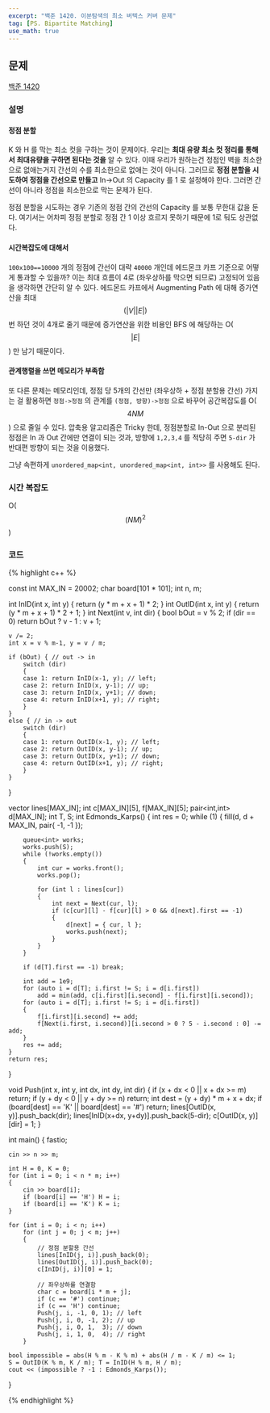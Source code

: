 ```yaml
---
excerpt: "백준 1420. 이분탐색의 최소 버텍스 커버 문제"
tag: [PS. Bipartite Matching]
use_math: true
---
```


## 문제

[백준 1420](https://www.acmicpc.net/problem/2414)

### 설명

#### 정점 분할

K 와 H 를 막는 최소 컷을 구하는 것이 문제이다. 우리는 __최대 유량 최소 컷 정리를 통해서 최대유량을 구하면 된다는 것을__ 알 수 있다. 이때 우리가 원하는건 정점인 벽을 최소한으로 없애는거지 간선의 수를 최소한으로 없애는 것이 아니다. 그러므로 __정점 분할을 시도하여 정점을 간선으로 만들고__ In->Out 의 Capacity 를 1 로 설정해야 한다. 그러면 간선이 아니라 정점을 최소한으로 막는 문제가 된다. 

정점 분할을 시도하는 경우 기존의 정점 간의 간선의 Capacity 를 보통 무한대 값을 둔다. 여기서는 어차피 정점 분할로 정점 간 1 이상 흐르지 못하기 때문에 1로 둬도 상관없다.

#### 시간복잡도에 대해서

```100x100==10000``` 개의 정점에 간선이 대략 ```40000``` 개인데 에드몬크 카프 기준으로 어떻게 통과할 수 있을까? 이는 최대 흐름이 4로 (좌우상하를 막으면 되므로) 고정되어 있음을 생각하면 간단히 알 수 있다. 에드몬드 카프에서 Augmenting Path 에 대해 증가연산을 최대 $$(\vert V \vert \vert E \vert)$$ 번 하던 것이 4개로 줄기 때문에 증가연산을 위한 비용인 BFS 에 해당하는 O($$\vert E\vert$$) 만 남기 때문이다.

#### 관계행렬을 쓰면 메모리가 부족함

또 다른 문제는 메모리인데, 정점 당 5개의 간선만 (좌우상하 + 정점 분할용 간선) 가지는 걸 활용하면 ```정점->정점``` 의 관계를 ```(정점, 방향)->정점``` 으로 바꾸어 공간복잡도를 O($$4NM$$) 으로 줄일 수 있다. 압축용 알고리즘은 Tricky 한데, 정점분할로 In-Out 으로 분리된 정점은 In 과 Out 간에만 연결이 되는 것과, 방향에 ```1,2,3,4``` 를 적당히 주면 ```5-dir``` 가 반대편 방향이 되는 것을 이용했다.

그냥 속편하게 ```unordered_map<int, unordered_map<int, int>>``` 를 사용해도 된다.



### 시간 복잡도

O($$(NM)^2$$)



### 코드

{% highlight c++ %}

const int MAX_IN = 20002;
char board[101 * 101];
int n, m;

int InID(int x, int y) { return (y * m + x + 1) * 2; }
int OutID(int x, int y) { return (y * m + x + 1) * 2 + 1; }
int Next(int v, int dir) {
	bool bOut = v % 2;
	if (dir == 0) return bOut ? v - 1 : v + 1;

	v /= 2;
	int x = v % m-1, y = v / m;
	
	if (bOut) { // out -> in
		switch (dir)
		{
		case 1: return InID(x-1, y); // left;
		case 2: return InID(x, y-1); // up;
		case 3: return InID(x, y+1); // down;
		case 4: return InID(x+1, y); // right;
		}
	}
	else { // in -> out
		switch (dir)
		{
		case 1: return OutID(x-1, y); // left;
		case 2: return OutID(x, y-1); // up;
		case 3: return OutID(x, y+1); // down;
		case 4: return OutID(x+1, y); // right;
		}
	}
}

vector<int> lines[MAX_IN];
int c[MAX_IN][5], f[MAX_IN][5]; pair<int,int> d[MAX_IN];
int T, S;
int Edmonds_Karps()
{
	int res = 0;
	while (1)
	{
		fill(d, d + MAX_IN, pair{ -1, -1 });

		queue<int> works;
		works.push(S);
		while (!works.empty())
		{
			int cur = works.front();
			works.pop();
	
			for (int l : lines[cur])
			{
				int next = Next(cur, l);
				if (c[cur][l] - f[cur][l] > 0 && d[next].first == -1)
				{
					d[next] = { cur, l };
					works.push(next);
				}
			}
		}
	
		if (d[T].first == -1) break;
	
		int add = 1e9;
		for (auto i = d[T]; i.first != S; i = d[i.first])
			add = min(add, c[i.first][i.second] - f[i.first][i.second]);
		for (auto i = d[T]; i.first != S; i = d[i.first])
		{
			f[i.first][i.second] += add;
			f[Next(i.first, i.second)][i.second > 0 ? 5 - i.second : 0] -= add;
		}
		res += add;
	}
	return res;
}

void Push(int x, int y, int dx, int dy, int dir)
{
	if (x + dx < 0 || x + dx >= m) return;
	if (y + dy < 0 || y + dy >= n) return;
	int dest = (y + dy) * m + x + dx;
	if (board[dest] == 'K' || board[dest] == '#') return;
	lines[OutID(x, y)].push_back(dir);
	lines[InID(x+dx, y+dy)].push_back(5-dir);
	c[OutID(x, y)][dir] = 1;
}

int main()
{
	fastio;

	cin >> n >> m;
	
	int H = 0, K = 0;
	for (int i = 0; i < n * m; i++)
	{
		cin >> board[i];
		if (board[i] == 'H') H = i;
		if (board[i] == 'K') K = i;
	}
	
	for (int i = 0; i < n; i++)
		for (int j = 0; j < m; j++)
		{
			// 정점 분할용 간선
			lines[InID(j, i)].push_back(0);
			lines[OutID(j, i)].push_back(0);
			c[InID(j, i)][0] = 1;
	
			// 좌우상하를 연결함
			char c = board[i * m + j];
			if (c == '#') continue;
			if (c == 'H') continue;
			Push(j, i, -1, 0, 1); // left
			Push(j, i, 0, -1, 2); // up
			Push(j, i, 0, 1,  3); // down
			Push(j, i, 1, 0,  4); // right
		}
	
	bool impossible = abs(H % m - K % m) + abs(H / m - K / m) <= 1;
	S = OutID(K % m, K / m); T = InID(H % m, H / m);
	cout << (impossible ? -1 : Edmonds_Karps());
}

{% endhighlight %}
